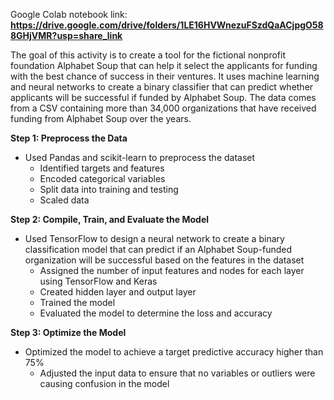 Google Colab notebook link: **https://drive.google.com/drive/folders/1LE16HVWnezuFSzdQaACjpgO588GHjVMR?usp=share_link**

The goal of this activity is to create a tool for the fictional nonprofit foundation Alphabet Soup that can help it select the applicants for funding with the best chance of success in their ventures. It uses machine learning and neural networks to create a binary classifier that can predict whether applicants will be successful if funded by Alphabet Soup. The data comes from a CSV containing more than 34,000 organizations that have received funding from Alphabet Soup over the years.

**Step 1: Preprocess the Data**
- Used Pandas and scikit-learn to preprocess the dataset
    - Identified targets and features
    - Encoded categorical variables
    - Split data into training and testing
    - Scaled data

**Step 2: Compile, Train, and Evaluate the Model**
- Used TensorFlow to design a neural network to create a binary classification model that can predict if an Alphabet Soup-funded organization will be successful based on the features in the dataset
  - Assigned the number of input features and nodes for each layer using TensorFlow and Keras
  - Created hidden layer and output layer
  - Trained the model
  - Evaluated the model to determine the loss and accuracy

**Step 3: Optimize the Model**
- Optimized the model to achieve a target predictive accuracy higher than 75%
    - Adjusted the input data to ensure that no variables or outliers were causing confusion in the model
